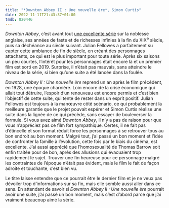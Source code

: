 ```yaml
---
title: "*Downton Abbey II : Une nouvelle ère*, Simon Curtis"
date: 2022-11-11T21:43:37+01:00
tmdb: 820446 
---
```


*Downton Abbey*, c’est avant tout [une excellente série](https://voiretmanger.fr/downton-abbey-fellowes-itv1/) sur la noblesse anglaise, ses années de faste et de richesses infinies à la fin du XIX<sup>e</sup> siècle, puis sa déchéance au siècle suivant. Julian Fellowes a parfaitement su capter cette ambiance de fin de siècle, en créant des personnages attachants, ce qui est le plus important pour toute série. Après six saisons un peu courtes, l’intérêt pour les personnages était encore là et un premier film est sorti en 2019. Surprise, il n’était pas mauvais, sans atteindre le niveau de la série, si bien qu’une suite a été lancée dans la foulée.

*Downton Abbey II : Une nouvelle ère‌* reprend un an après le film précédent, en 1928, une époque charnière. Loin encore de la crise économique qui allait tout détruire, l’espoir d’un renouveau est encore permis et c’est bien l’objectif de cette suite, qui tente de rester dans un esprit positif. Julian Fellowes est toujours à la manœuvre côté scénario, ce qui probablement la meilleure garantie que le projet pouvait espérer et Simon Curtis réalise une suite dans la lignée de ce qui précède, sans essayer de bouleverser la formule. Si vous avez aimé *Downton Abbey*, il n’y a pas de raison pour que vous n’appréciez pas ce film fort sympathique. Certes, il ne fait pas d’étincelle et son format réduit force les personnages à se retrouver tous au bon endroit au bon moment. Malgré tout, j’ai passé un bon moment et l’idée de confronter la famille à l’évolution, cette fois par le biais du cinéma, est excellente. J’ai aussi apprécié que l’homosexualité de Thomas Barrow soit enfin traitée pour de bon, après des allusions qui évacuaient trop rapidement le sujet. Trouver une fin heureuse pour ce personnage malgré les contraintes de l’époque n’était pas évident, mais le film le fait de façon adroite et touchante, c’est bien vu. 

Le titre laisse entendre que ce pourrait être le dernier film et je ne veux pas dévoiler trop d’informations sur sa fin, mais elle semble aussi aller dans ce sens. En attendant de savoir si *Downton Abbey II : Une nouvelle ère‌* pourrait avoir une suite, j’ai passé un bon moment, mais c’est d’abord parce que j’ai vraiment beaucoup aimé la série. 